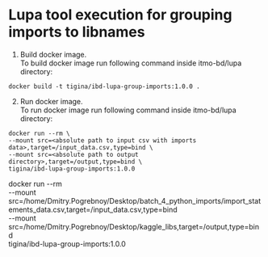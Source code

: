 # Lupa tool execution for grouping imports to libnames

1. Build docker image. \
   To build docker image run following command inside itmo-bd/lupa directory:

```commandline
docker build -t tigina/ibd-lupa-group-imports:1.0.0 .
```

2. Run docker image. \
   To run docker image run following command inside itmo-bd/lupa directory:

```commandline
docker run --rm \
--mount src=<absolute path to input csv with imports data>,target=/input_data.csv,type=bind \
--mount src=<absolute path to output directory>,target=/output,type=bind \
tigina/ibd-lupa-group-imports:1.0.0
```

docker run --rm \
--mount
src=/home/Dmitry.Pogrebnoy/Desktop/batch_4_python_imports/import_statements_data.csv,target=/input_data.csv,type=bind \
--mount src=/home/Dmitry.Pogrebnoy/Desktop/kaggle_libs,target=/output,type=bind \
tigina/ibd-lupa-group-imports:1.0.0